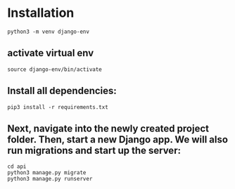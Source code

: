 # Installation

```
python3 -m venv django-env
```

## activate virtual env

```
source django-env/bin/activate
```

## Install all dependencies:

```
pip3 install -r requirements.txt
```

## Next, navigate into the newly created project folder. Then, start a new Django app. We will also run migrations and start up the server:

```
cd api
python3 manage.py migrate
python3 manage.py runserver
```


